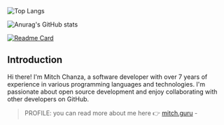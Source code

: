 <div style="display: flex;">
  <a href="https://git.io/awesome-stats-card">
<!--     <img src="https://awesome-github-stats.azurewebsites.net/user-stats/mitch1009" alt="My Awesome Stats" /> -->
  </a>
  <img src="https://github-readme-stats-ten-rust-77.vercel.app/api/top-langs/?username=mitch1009&hide_progress=false" alt="Top Langs" />
</div>


![Anurag's GitHub stats](https://github-readme-stats-ten-rust-77.vercel.app/api?username=mitch1009&show=reviews,discussions_started,discussions_answered,prs_merged,prs_merged_percentage)

[![Readme Card](https://github-readme-stats-ten-rust-77.vercel.app/api/pin/?username=mitch1009&repo=gslap)](https://github.com/mitch1009/slap)

## Introduction
Hi there! I'm Mitch Chanza, a software developer with over 7 years of experience in various programming languages and technologies. I'm passionate about open source development and enjoy collaborating with other developers on GitHub.
> PROFILE: you can read more about me here 👉 [mitch.guru](https://mitch.guru) - 
